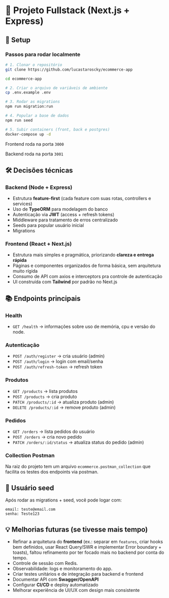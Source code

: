 # 📌 Projeto Fullstack (Next.js + Express)

## 🚀 Setup

### Passos para rodar localmente

```bash
# 1. Clonar o repositório
git clone https://github.com/lucastaroscky/ecommerce-app

cd ecommerce-app

# 2. Criar o arquivo de variáveis de ambiente
cp .env.example .env

# 3. Rodar as migrations
npm run migration:run

# 4. Popular a base de dados
npm run seed

# 5. Subir containers (front, back e postgres)
docker-compose up -d
```

Frontend roda na porta `3000`

Backend roda na porta `3001`


## 🛠️ Decisões técnicas

### Backend (Node + Express)
- Estrutura **feature-first** (cada feature com suas rotas, controllers e services)
- Uso de **TypeORM** para modelagem do banco
- Autenticação via **JWT** (access + refresh tokens)
- Middleware para tratamento de erros centralizado
- Seeds para popular usuário inicial
- Migrations

### Frontend (React + Next.js)
- Estrutura mais simples e pragmática, priorizando **clareza e entrega rápida**
- Páginas e componentes organizados de forma básica, sem arquitetura muito rígida
- Consumo de API com axios e interceptors pra controle de autenticação
- UI construída com **Tailwind** por padrão no Next.js

## 📚 Endpoints principais

### Health
- `GET /health` → informações sobre uso de memória, cpu e versão do node.

### Autenticação
- `POST /auth/register` → cria usuário (admin)
- `POST /auth/login` → login com email/senha
- `POST /auth/refresh-token` → refresh token

### Produtos
- `GET /products` → lista produtos
- `POST /products` → cria produto
- `PATCH /products/:id` → atualiza produto (admin)
- `DELETE /products/:id` → remove produto (admin)

### Pedidos
- `GET /orders` → lista pedidos do usuário
- `POST /orders` → cria novo pedido
- `PATCH /orders/:id/status` → atualiza status do pedido (admin)

### Collection Postman

Na raiz do projeto tem um arquivo `ecommerce.postman_collection` que facilita os testes dos endpoints via postman.

## 👤 Usuário seed

Após rodar as migrations + seed, você pode logar com:

```
email: teste@email.com
senha: Teste123
```

## 💡 Melhorias futuras (se tivesse mais tempo)

- Refinar a arquitetura do **frontend** (ex.: separar em `features`, criar hooks bem definidos, usar React Query/SWR e implementar Error boundary + toasts), faltou refinamento por ter focado mais no backend por conta do tempo.
- Controle de sessão com Redis.
- Observabilidade: logs e monitoramento do app.
- Criar testes unitários e de integração para backend e frontend
- Documentar API com **Swagger/OpenAPI**
- Configurar **CI/CD** e deploy automatizado
- Melhorar experiência de UI/UX com design mais consistente

